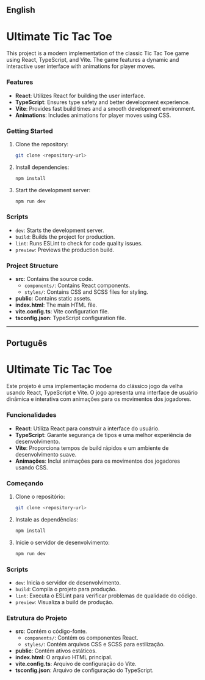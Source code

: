 ## English

# Ultimate Tic Tac Toe

This project is a modern implementation of the classic Tic Tac Toe game using React, TypeScript, and Vite. The game features a dynamic and interactive user interface with animations for player moves.

### Features
- **React**: Utilizes React for building the user interface.
- **TypeScript**: Ensures type safety and better development experience.
- **Vite**: Provides fast build times and a smooth development environment.
- **Animations**: Includes animations for player moves using CSS.

### Getting Started
1. Clone the repository:
   ```sh
   git clone <repository-url>
   ```
2. Install dependencies:
   ```sh
   npm install
   ```
3. Start the development server:
   ```sh
   npm run dev
   ```

### Scripts
- `dev`: Starts the development server.
- `build`: Builds the project for production.
- `lint`: Runs ESLint to check for code quality issues.
- `preview`: Previews the production build.

### Project Structure
- **src**: Contains the source code.
  - `components/`: Contains React components.
  - `styles/`: Contains CSS and SCSS files for styling.
- **public**: Contains static assets.
- **index.html**: The main HTML file.
- **vite.config.ts**: Vite configuration file.
- **tsconfig.json**: TypeScript configuration file.

---

## Português

# Ultimate Tic Tac Toe

Este projeto é uma implementação moderna do clássico jogo da velha usando React, TypeScript e Vite. O jogo apresenta uma interface de usuário dinâmica e interativa com animações para os movimentos dos jogadores.

### Funcionalidades

- **React**: Utiliza React para construir a interface do usuário.
- **TypeScript**: Garante segurança de tipos e uma melhor experiência de desenvolvimento.
- **Vite**: Proporciona tempos de build rápidos e um ambiente de desenvolvimento suave.
- **Animações**: Inclui animações para os movimentos dos jogadores usando CSS.

### Começando

1. Clone o repositório:

   ```sh
   git clone <repository-url>
   ```

2. Instale as dependências:

   ```sh
   npm install
   ```

3. Inicie o servidor de desenvolvimento:

   ```sh
   npm run dev
   ```

### Scripts

- `dev`: Inicia o servidor de desenvolvimento.
- `build`: Compila o projeto para produção.
- `lint`: Executa o ESLint para verificar problemas de qualidade do código.
- `preview`: Visualiza a build de produção.

### Estrutura do Projeto

- **src**: Contém o código-fonte.
  - `components/`: Contém os componentes React.
  - `styles/`: Contém arquivos CSS e SCSS para estilização.
- **public**: Contém ativos estáticos.
- **index.html**: O arquivo HTML principal.
- **vite.config.ts**: Arquivo de configuração do Vite.
- **tsconfig.json**: Arquivo de configuração do TypeScript.